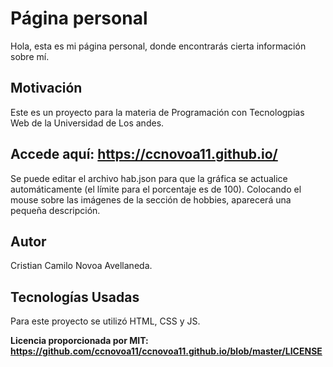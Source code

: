 # Página personal
Hola, esta es mi página personal, donde encontrarás cierta información sobre mí.

## Motivación
Este es un proyecto para la materia de Programación con Tecnologpias Web de la Universidad de Los andes.

## Accede aquí: https://ccnovoa11.github.io/
Se puede editar el archivo hab.json para que la gráfica se actualice automáticamente (el límite para el porcentaje es de 100).
Colocando el mouse sobre las imágenes de la sección de hobbies, aparecerá una pequeña descripción.

## Autor
Cristian Camilo Novoa Avellaneda.

## Tecnologías Usadas
Para este proyecto se utilizó HTML, CSS y JS.

**Licencia proporcionada por MIT: https://github.com/ccnovoa11/ccnovoa11.github.io/blob/master/LICENSE**
